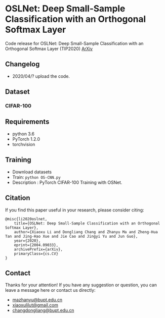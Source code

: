 # OSLNet: Deep Small-Sample Classification with an Orthogonal Softmax Layer

Code release for OSLNet: Deep Small-Sample Classification with an Orthogonal Softmax Layer (TIP2020)
[ArXiv](https://arxiv.org/abs/2004.09033 "ArXiv")


## Changelog
- 2020/04/? upload the code. 

## Dataset
### CIFAR-100

## Requirements

- python 3.6
- PyTorch 1.2.0
- torchvision

## Training
- Download datasets
- Train: `python OS-CNN.py` 
- Description : PyTorch CIFAR-100 Training with OSNet.



## Citation
If you find this paper useful in your research, please consider citing:
```
@misc{li2020oslnet,
    title={OSLNet: Deep Small-Sample Classification with an Orthogonal Softmax Layer},
    author={Xiaoxu Li and Dongliang Chang and Zhanyu Ma and Zheng-Hua Tan and Jing-Hao Xue and Jie Cao and Jingyi Yu and Jun Guo},
    year={2020},
    eprint={2004.09033},
    archivePrefix={arXiv},
    primaryClass={cs.CV}
}
```


## Contact
Thanks for your attention!
If you have any suggestion or question, you can leave a message here or contact us directly:
- mazhanyu@bupt.edu.cn
- xiaoxulilut@gmail.com
- changdongliang@bupt.edu.cn

